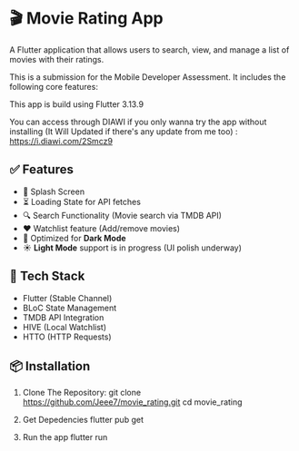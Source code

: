 # 🎬 Movie Rating App

A Flutter application that allows users to search, view, and manage a list of movies with their ratings.

This is a submission for the Mobile Developer Assessment. It includes the following core features:

This app is build using Flutter 3.13.9

You can access through DIAWI if you only wanna try the app without installing (It Will Updated if there's any update from me too) : https://i.diawi.com/2Smcz9


## ✅ Features

- 🚀 Splash Screen  
- ⏳ Loading State for API fetches  
- 🔍 Search Functionality (Movie search via TMDB API)  
- ❤️ Watchlist feature (Add/remove movies)  
- 🌙 Optimized for **Dark Mode**  
- ☀️ **Light Mode** support is in progress (UI polish underway)

## 🔧 Tech Stack

- Flutter (Stable Channel)
- BLoC State Management
- TMDB API Integration
- HIVE (Local Watchlist)
- HTTO (HTTP Requests)

## 📦 Installation

1. Clone The Repository:
   git clone https://github.com/Jeee7/movie_rating.git
   cd movie_rating

2. Get Depedencies
   flutter pub get

3. Run the app
   flutter run
